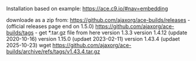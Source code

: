 Installation based on example:
https://ace.c9.io/#nav=embedding

downloade as a zip from:
https://github.com/ajaxorg/ace-builds/releases - (official releases page end on 1.5.0)
https://github.com/ajaxorg/ace-builds/tags - get *.tar.gz file from here
version 1.3.3
version 1.4.12 (update 2020-10-16)
version 1.15.0 (updaet 2023-02-11)
version 1.43.4 (updaet 2025-10-23) wget https://github.com/ajaxorg/ace-builds/archive/refs/tags/v1.43.4.tar.gz